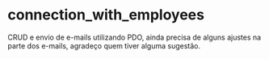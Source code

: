 # connection_with_employees

CRUD e envio de e-mails utilizando PDO, ainda precisa de alguns ajustes na parte dos e-mails, agradeço quem tiver alguma sugestão.
